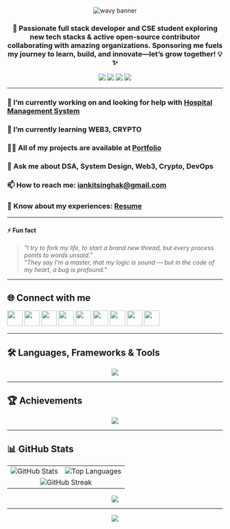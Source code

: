 <!-- Wavy Banner -->
<p align="center">
  <img src="https://capsule-render.vercel.app/api?type=waving&color=0:00C9A7,100:FFB86C&height=200&section=header&text=Hi%20👋,%20I'm%20ANKIT%20SINGH&fontSize=40&fontAlignY=35&desc=🚀%20Full%20Stack%20Developer%20%7C%20CSE%20Student%20%7C%20Open%20Source%20Contributor&descSize=22&descAlign=50" alt="wavy banner"/>
</p>

<h3 align="center">🚀 Passionate full stack developer and CSE student exploring new tech stacks & active open-source contributor collaborating with amazing organizations. Sponsoring me fuels my journey to learn, build, and innovate—let’s grow together! 💡✨</h3>

<p align="center">
  <!-- Example: Insert your own WakaTime badge if available -->
  <!-- <img src="https://wakatime.com/badge/user/your-wakatime-id.svg" alt="WakaTime Badge"/> -->
</p>

<p align="center">
  <a href="https://twitter.com/Iankitsinghak"><img src="https://img.shields.io/twitter/follow/Iankitsinghak?logo=twitter&style=for-the-badge" /></a>
  <a href="https://www.linkedin.com/in/iankitsinghak"><img src="https://img.shields.io/badge/LinkedIn-iankitsinghak-blue?style=for-the-badge&logo=linkedin" /></a>
  <a href="https://www.buymeacoffee.com/iankitsinghak"><img src="https://img.shields.io/badge/Buy%20Me%20a%20Coffee-yellow?style=for-the-badge&logo=buy-me-a-coffee" /></a>
  <a href="https://ko-fi.com/iankitsinghak"><img src="https://img.shields.io/badge/Ko--fi-iankitsinghak-FF5E5B?style=for-the-badge&logo=ko-fi" /></a>
</p>

---

### 🔭 I’m currently working on and looking for help with [Hospital Management System](https://github.com/Iankitsinghak/Hospital-Management-System)

### 🌱 I’m currently learning **WEB3, CRYPTO**

### 👨‍💻 All of my projects are available at [Portfolio](http://bit.ly/44s2zlX)

### 💬 Ask me about **DSA, System Design, Web3, Crypto, DevOps**

### 📫 How to reach me: **iankitsinghak@gmail.com**

### 📄 Know about my experiences: [Resume](http://bit.ly/44s2zlX)

---

#### ⚡ **Fun fact**
> _"I try to fork my life, to start a brand new thread, but every process points to words unsaid."_  
> _"They say I'm a master, that my logic is sound — but in the code of my heart, a bug is profound."_

---

## 🌐 Connect with me

<p align="left">
  <!-- Add/replace with your actual profiles -->
  <a href="https://dev.to/iankitsinghak"><img src="https://raw.githubusercontent.com/rahuldkjain/github-profile-readme-generator/master/src/images/icons/Social/devto.svg" width="36" height="36"/></a>
  <a href="https://twitter.com/Iankitsinghak"><img src="https://raw.githubusercontent.com/rahuldkjain/github-profile-readme-generator/master/src/images/icons/Social/twitter.svg" width="36" height="36"/></a>
  <a href="https://linkedin.com/in/iankitsinghak"><img src="https://raw.githubusercontent.com/rahuldkjain/github-profile-readme-generator/master/src/images/icons/Social/linked-in-alt.svg" width="36" height="36"/></a>
  <a href="https://fb.com/iankitsinghak"><img src="https://raw.githubusercontent.com/rahuldkjain/github-profile-readme-generator/master/src/images/icons/Social/facebook.svg" width="36" height="36"/></a>
  <a href="https://instagram.com/iankitsinghak"><img src="https://raw.githubusercontent.com/rahuldkjain/github-profile-readme-generator/master/src/images/icons/Social/instagram.svg" width="36" height="36"/></a>
  <a href="https://www.codechef.com/users/iankitsinghak"><img src="https://cdn.jsdelivr.net/npm/simple-icons@3.1.0/icons/codechef.svg" width="36" height="36"/></a>
  <a href="https://www.hackerrank.com/iankitsinghak"><img src="https://raw.githubusercontent.com/rahuldkjain/github-profile-readme-generator/master/src/images/icons/Social/hackerrank.svg" width="36" height="36"/></a>
  <a href="https://codeforces.com/profile/iankitsinghak"><img src="https://raw.githubusercontent.com/rahuldkjain/github-profile-readme-generator/master/src/images/icons/Social/codeforces.svg" width="36" height="36"/></a>
  <a href="https://www.leetcode.com/iankitsinghak"><img src="https://raw.githubusercontent.com/rahuldkjain/github-profile-readme-generator/master/src/images/icons/Social/leet-code.svg" width="36" height="36"/></a>
</p>

---

## 🛠️ Languages, Frameworks & Tools

<p align="center">
  <img src="https://skillicons.dev/icons?i=js,ts,react,angular,nodejs,express,python,django,flask,cpp,cs,go,java,kotlin,html,css,sass,tailwind,bootstrap,postgres,mysql,mongodb,graphql,aws,azure,docker,kubernetes,jenkins,git,figma,blender,postman,firebase,pytorch,flutter,nginx" />
</p>

---

## 🏆 Achievements

<p align="center">
  <img src="https://github-profile-trophy.vercel.app/?username=Iankitsinghak&theme=gruvbox&no-frame=false&no-bg=false&margin-w=4" />
</p>

---

## 📊 GitHub Stats

<table align="center">
  <tr>
    <td align="center">
      <img src="https://github-readme-stats.vercel.app/api?username=Iankitsinghak&show_icons=true&theme=react&hide_border=true" alt="GitHub Stats" />
    </td>
    <td align="center">
      <img src="https://github-readme-stats.vercel.app/api/top-langs/?username=Iankitsinghak&layout=compact&theme=react&hide_border=true" alt="Top Languages" />
    </td>
  </tr>
  <tr>
    <td colspan="2" align="center">
      <img src="https://github-readme-streak-stats.herokuapp.com/?user=Iankitsinghak&theme=react&hide_border=true" alt="GitHub Streak" />
    </td>
  </tr>
</table>

<p align="center">
  <img src="https://github-contributor-stats.vercel.app/api?username=Iankitsinghak&limit=5&theme=panda&combine_all_yearly_contributions=true"/>
</p>

---

<p align="center">
  <img src="https://capsule-render.vercel.app/api?type=waving&color=FFB86C,00C9A7&height=120&section=footer"/>
</p>
